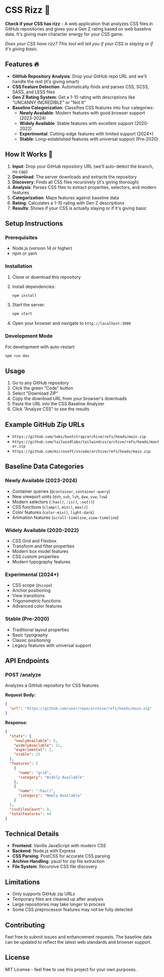 # CSS Rizz 🚀

**Check if your CSS has rizz** - A web application that analyzes CSS files in GitHub repositories and gives you a Gen Z rating based on web baseline data. It's giving main character energy for your CSS game.

*Does your CSS have rizz? This tool will tell you if your CSS is slaying or if it's giving basic.*

## Features 🔥

- **GitHub Repository Analysis**: Drop your GitHub repo URL and we'll handle the rest (it's giving smart)
- **CSS Feature Detection**: Automatically finds and parses CSS, SCSS, SASS, and LESS files
- **Gen Z Rating System**: Get a 1-10 rating with descriptions like "UNCANNY INCREDIBLE" or "Not It"
- **Baseline Categorization**: Classifies CSS features into four categories:
  - **Newly Available**: Modern features with good browser support (2023-2024)
  - **Widely Available**: Stable features with excellent support (2020-2022)
  - **Experimental**: Cutting-edge features with limited support (2024+)
  - **Stable**: Long-established features with universal support (Pre-2020)

## How It Works 💫

1. **Input**: Drop your GitHub repository URL (we'll auto-detect the branch, no cap)
2. **Download**: The server downloads and extracts the repository
3. **Discovery**: Finds all CSS files recursively (it's giving thorough)
4. **Analysis**: Parses CSS files to extract properties, selectors, and modern features
5. **Categorization**: Maps features against baseline data
6. **Rating**: Calculates a 1-10 rating with Gen Z descriptions
7. **Results**: Shows if your CSS is actually slaying or if it's giving basic

## Setup Instructions

### Prerequisites

- Node.js (version 14 or higher)
- npm or yarn

### Installation

1. Clone or download this repository
2. Install dependencies:
   ```bash
   npm install
   ```

3. Start the server:
   ```bash
   npm start
   ```

4. Open your browser and navigate to `http://localhost:3000`

### Development Mode

For development with auto-restart:
```bash
npm run dev
```

## Usage

1. Go to any GitHub repository
2. Click the green "Code" button
3. Select "Download ZIP"
4. Copy the download URL from your browser's downloads
5. Paste the URL into the CSS Baseline Analyzer
6. Click "Analyze CSS" to see the results

## Example GitHub Zip URLs

- `https://github.com/twbs/bootstrap/archive/refs/heads/main.zip`
- `https://github.com/tailwindlabs/tailwindcss/archive/refs/heads/master.zip`
- `https://github.com/microsoft/vscode/archive/refs/heads/main.zip`

## Baseline Data Categories

### Newly Available (2023-2024)
- Container queries (`@container`, `container-query`)
- New viewport units (`dvh`, `svh`, `lvh`, `dvw`, `svw`, `lvw`)
- Modern selectors (`:has()`, `:is()`, `:not()`)
- CSS functions (`clamp()`, `min()`, `max()`)
- Color features (`color-mix()`, `light-dark`)
- Animation features (`scroll-timeline`, `view-timeline`)

### Widely Available (2020-2022)
- CSS Grid and Flexbox
- Transform and filter properties
- Modern box model features
- CSS custom properties
- Modern typography features

### Experimental (2024+)
- CSS scope (`@scope`)
- Anchor positioning
- View transitions
- Trigonometric functions
- Advanced color features

### Stable (Pre-2020)
- Traditional layout properties
- Basic typography
- Classic positioning
- Legacy features with universal support

## API Endpoints

### POST /analyze
Analyzes a GitHub repository for CSS features.

**Request Body:**
```json
{
  "url": "https://github.com/user/repo/archive/refs/heads/main.zip"
}
```

**Response:**
```json
{
  "stats": {
    "newlyAvailable": 5,
    "widelyAvailable": 12,
    "experimental": 2,
    "stable": 25
  },
  "features": [
    {
      "name": "grid",
      "category": "Widely Available"
    },
    {
      "name": ":has()",
      "category": "Newly Available"
    }
  ],
  "cssFilesCount": 8,
  "totalFeatures": 44
}
```

## Technical Details

- **Frontend**: Vanilla JavaScript with modern CSS
- **Backend**: Node.js with Express
- **CSS Parsing**: PostCSS for accurate CSS parsing
- **Archive Handling**: yauzl for zip file extraction
- **File System**: Recursive CSS file discovery

## Limitations

- Only supports GitHub zip URLs
- Temporary files are cleaned up after analysis
- Large repositories may take longer to process
- Some CSS preprocessor features may not be fully detected

## Contributing

Feel free to submit issues and enhancement requests. The baseline data can be updated to reflect the latest web standards and browser support.

## License

MIT License - feel free to use this project for your own purposes.
